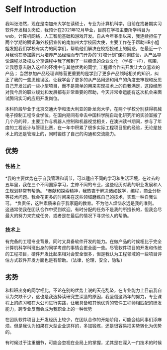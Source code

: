 # Self Introduction
我叫张浩然，现在是南加州大学在读硕士，专业为计算机科学，目前在找暑期实习软件开发相关岗位，我预计在2021年12月毕业，目前在学校主要所学科目为web，计算机网络，人工智能基础和游戏开发。自从今年春季以来，我连续担任了两个学期的腾讯海外校招宣传的南加州大学校园大使，主要工作在于帮助HR小姐姐发掘我们学校有实力的同学们，帮助他们解决在校招投递上的疑惑，在最近一个月我也在参加腾讯为培养产品经理而专门开办的“灯塔计划”课程训练营，从产品导论课程以及校友分享课程中我了解到了一些腾讯的企业文化 （学校一样），氛围，让我愿意去融入这样的环境中与其他优秀的同学, 工程师合作去开发让大众喜欢的产品； 当然参加产品经理训练营更重要的是学到了更多产品领域相关的知识，纠正了我的一些思维误区，让我学会了更多的从产品用途和用户的角度去审视和反思自己开发过的一些小型项目，而不是简单的用来实现技术上的自我满足，这段经历对我今后的职业规划和发展都有非常重要的帮助，今天非常幸运能有这次机会来面试腾讯实习的应用开发岗位。

本科阶段毕业于北京交通大学和澳大利亚的卧龙岗大学，在两个学校分别获得机械电子控制工程专业学位。在国内期间有幸去中国科学院自动化研究所的实验室搬了几个月的砖，主要工作与机器人控制和机器视觉相关，在澳洲读书期间，参与了年度的工程设计与管理比赛，在一年中积累了很多实际工程项目里的经验，无论是技术上的还是管理上的，同时锻炼了自己的沟通和交流能力。
## 优势
### 性格上
*我的主要优势在于自我管理和调节，可以适应不同的学习和生活环境，在过去的五年里，我在三个不同国家学习，主修不同的专业，这些经历对我的职业发展和人生规划非常有帮助。
*奉献和探索精神，我热衷于解决诸如数学，编程，商业分析等技术问题。我会花更多的时间来在这些领域磨练自己的技术，实现一种自我认可。
*负责任，这种素质来自于我家庭的教育。不为他人烦恼永远是我的准则。 这通常使我在团队合作中受到欢迎。有时分配的任务不是我的所擅长的，但我会尽最大的努力来完成任务，或者是在最后的情况下寻求他人的帮助。

### 技术上
有完备的工程专业背景，同时又具备软件开发的能力。在做产品的时候相比于完全计算机科学科班出身的同学考虑的事情会更全面一些。尽管软件项目的开发和传统的工程项目，硬件开发比起来相对会安全很多，但是我认为工程领域的一些项目评估方式软件开发方面也是有帮助。（法律，伦理，安全，隐私）

## 劣势
和科班出身的同学相比，不论在别的优势上说的天花乱坠，在专业能力上目前我自认为欠缺不少，这也是我选择读研究生深造的原因，我坚信这两年的努力，专业课程上的练习和在大公司进行实践，让我具备和其他优秀的软件工程师相匹配的研发能力，跨专业反而会成为我职业上的一种优势
 
在团队软件项目上开发经历上较少，在团队合作的开始阶段，可能会给同事们添麻烦。但是我认为如果在大型企业这样的，多加锻炼，还是很容易把劣势转化为优势的。
 
有时候过于注重细节，可能会忽视在全局上的掌握，尤其是在深入一门技术的时候


<!-- ![title](img/haoran.jpg)

<p align="center" width="100%">
    <img width="50%" src="img/haoran.jpg" > 
</p> -->

